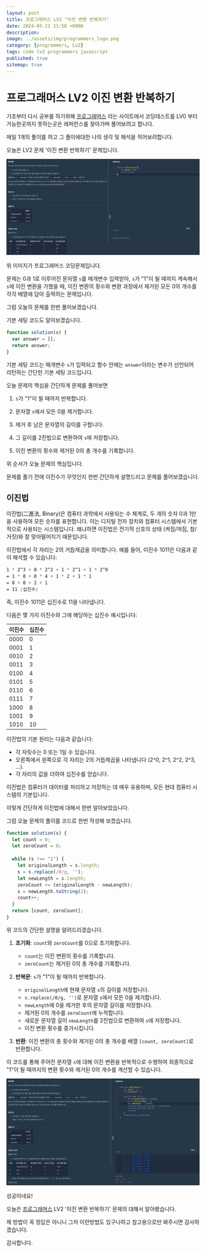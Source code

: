 ```yaml
---
layout: post
title: 프로그래머스 LV2 "이진 변환 반복하기"
date: 2024-05-21 11:58 +0900
description: 
image: ../assets/img/programmers_logo.png
category: [programmers, Lv2]
tags: code lv2 programmers javascript
published: true
sitemap: true
---
```


# 프로그래머스 LV2 이진 변환 반복하기

  기초부터 다시 공부를 하기위해 [프로그래머스](https://programmers.co.kr/) 라는 사이트에서
  코딩테스트를 LV0 부터 가능한곳까지 못하는곳은 레퍼런스를 찾아가며 풀어보려고 합니다.

  매일 1개의 풀이를 하고 그 풀이에대한 나의 생각 및 해석을 적어보려합니다.

  오늘은 LV2 문제 '이진 변환 반복하기' 문제입니다.

  ![프로그래머스 이미지](/assets/img/post49_01.png)

  위 이미지가 프로그래머스 코딩문제입니다.
  
  문제는 0과 1로 이루어진 문자열 `s`를 매개변수 입력받아, `s`가 "1"이 될 때까지 계속해서 `s`에 이진 변환을 가했을 때, 이진 변환의 횟수와 변환 과정에서 제거된 모든 0의 개수를 각각 배열에 담아 출력하는 문제입니다.

  그럼 오늘의 문제를 한번 풀어보겠습니다.

  기본 세팅 코드도 알아보겠습니다.

```javascript
function solution(s) {
  var answer = [];
  return answer;
}
```

기본 세팅 코드는 매개변수 `s`가 입력되고 함수 안에는 `answer`이라는 변수가 선언되어 리턴하는 간단한 기본 세팅 코드입니다.

오늘 문제의 핵심을 간단하게 문제를 풀어보면

1. `s`가 "1"이 될 때까지 반복합니다.

2. 문자열 `s`에서 모든 0을 제거합니다.

3. 제거 후 남은 문자열의 길이를 구합니다.

4. 그 길이를 2진법으로 변환하여 `s`에 저장합니다.

5. 이진 변환의 횟수와 제거된 0의 총 개수를 기록합니다.

위 순서가 오늘 문제의 핵심입니다.

문제를 풀기 전에 이진수가 무엇인지 한번 간단하게 설명드리고 문제를 풀어보겠습니다.

## 이진법

이진법(二進法, Binary)은 컴퓨터 과학에서 사용되는 수 체계로, 두 개의 숫자 0과 1만을 사용하여 모든 숫자를 표현합니다. 이는 디지털 전자 장치와 컴퓨터 시스템에서 기본적으로 사용되는 시스템입니다. 왜냐하면 이진법은 전기적 신호의 상태 (켜짐/꺼짐, 참/거짓)와 잘 맞아떨어지기 때문입니다.

이진법에서 각 자리는 2의 거듭제곱을 의미합니다. 예를 들어, 이진수 1011은 다음과 같이 해석할 수 있습니다:
```scss
1 * 2^3 + 0 * 2^2 + 1 * 2^1 + 1 * 2^0
= 1 * 8 + 0 * 4 + 1 * 2 + 1 * 1
= 8 + 0 + 2 + 1
= 11 (십진수)
```

즉, 이진수 1011은 십진수로 11을 나타냅니다.

다음은 몇 가지 이진수와 그에 해당하는 십진수 예시입니다:

| 이진수	| 십진수|
|--------|-------|
| 0000	 | 0     |
| 0001	 | 1     |
| 0010	 | 2     |
| 0011	 | 3     |
| 0100	 | 4     |
| 0101	 | 5     |
| 0110	 | 6     |
| 0111	 | 7     |
| 1000	 | 8     |
| 1001	 | 9     |
| 1010	 | 10    |

이진법의 기본 원리는 다음과 같습니다:

- 각 자릿수는 0 또는 1일 수 있습니다.
- 오른쪽에서 왼쪽으로 각 자리는 2의 거듭제곱을 나타냅니다 (2^0, 2^1, 2^2, 2^3, ...).
- 각 자리의 값을 더하여 십진수를 얻습니다.

이진법은 컴퓨터가 데이터를 처리하고 저장하는 데 매우 유용하며, 모든 현대 컴퓨터 시스템의 기본입니다.

이렇게 간단하게 이진법에 대해서 한번 알아보았습니다.

그럼 오늘 문제의 풀이를 코드로 한번 작성해 보겠습니다.

```javascript
function solution(s) {
  let count = 0;
  let zeroCount = 0;

  while (s !== "1") {
    let originalLength = s.length;
    s = s.replace(/0/g, '');
    let newLength = s.length;
    zeroCount += (originalLength - newLength);
    s = newLength.toString(2);
    count++;
  }
  return [count, zeroCount];
}
```
위 코드의 간단한 설명을 알려드리겠습니다.

1. **초기화**: `count`와 `zeroCount`를 0으로 초기화합니다.
   - `count`는 이진 변환의 횟수를 기록합니다.
   - `zeroCount`는 제거된 0의 총 개수를 기록합니다.

2. **반복문**: `s`가 "1"이 될 때까지 반복합니다.
   - `originalLength`에 현재 문자열 `s`의 길이를 저장합니다.
   - `s.replace(/0/g, '')`로 문자열 `s`에서 모든 0을 제거합니다.
   - `newLength`에 0을 제거한 후의 문자열 길이를 저장합니다.
   - 제거된 0의 개수를 `zeroCount`에 누적합니다.
   - 새로운 문자열 길이 `newLength`를 2진법으로 변환하여 `s`에 저장합니다.
   - 이진 변환 횟수를 증가시킵니다.

3. **반환**: 이진 변환의 총 횟수와 제거된 0의 총 개수를 배열 `[count, zeroCount]`로 반환합니다.

이 코드를 통해 주어진 문자열 `s`에 대해 이진 변환을 반복적으로 수행하여 최종적으로 "1"이 될 때까지의 변환 횟수와 제거된 0의 개수를 계산할 수 있습니다.

![프로그래머스 이미지](/assets/img/post49_02.png)

성공이네요!

오늘은 [프로그래머스](https://programmers.co.kr/) LV2 '이진 변환 반복하기' 문제의 대해서 알아봤습니다.

제 방법이 꼭 정답은 아니니 그저 이런방법도 있구나하고 참고용으로만 봐주시면 감사하겠습니다.

감사합니다.